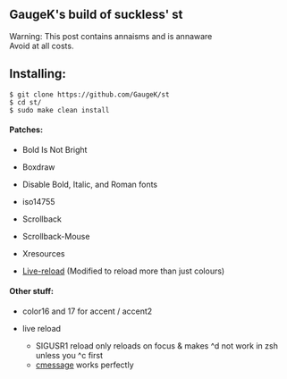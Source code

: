## GaugeK's build of suckless' st

Warning: This post contains annaisms and is annaware  
Avoid at all costs.

## Installing:

    $ git clone https://github.com/GaugeK/st
    $ cd st/
    $ sudo make clean install

#### Patches:

- Bold Is Not Bright

- Boxdraw

- Disable Bold, Italic, and Roman fonts

- iso14755

- Scrollback

- Scrollback-Mouse

- Xresources

- [Live-reload](https://github.com/PaxPlay/st) (Modified to reload more than just colours)

#### Other stuff:

- color16 and 17 for accent / accent2

- live reload
  - SIGUSR1 reload only reloads on focus & makes ^d not work in zsh unless you ^c first
  - [cmessage](https://github.com/GaugeK/stmessage) works perfectly
